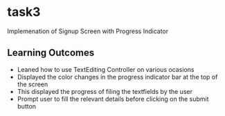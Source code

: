 # task3

Implemenation of Signup Screen with Progress Indicator

## Learning Outcomes

- Leaned how to use TextEditing Controller on various ocasions
- Displayed the color changes in the progress indicator bar at the top of the screen
- This displayed the progress of filing the textfields by the user
- Prompt user to fill the relevant details before clicking on the submit button

